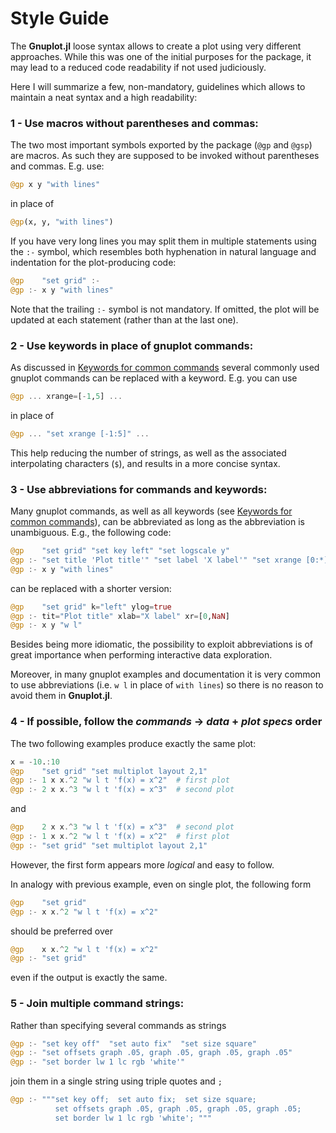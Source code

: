# Style Guide

The **Gnuplot.jl** loose syntax allows to create a plot using very different approaches.  While this was one of the initial purposes for the package, it may lead to a reduced code readability if not used judiciously.

Here I will summarize a few, non-mandatory, guidelines which allows to maintain a neat syntax and a high readability:

### 1 - Use macros without parentheses and commas:
The two most important symbols exported by the package (`@gp` and `@gsp`) are macros.  As such they are supposed to be invoked without parentheses and commas.  E.g. use:
```julia
@gp x y "with lines"
```
in place of
```julia
@gp(x, y, "with lines")
```

If you have very long lines you may split them in multiple statements using the `:-` symbol, which resembles both hyphenation in natural language and indentation for the plot-producing code:
```julia
@gp    "set grid" :-
@gp :- x y "with lines"
```
Note that the trailing `:-` symbol is not mandatory.  If omitted, the plot will be updated at each statement (rather than at the last one).


### 2 - Use keywords in place of gnuplot commands:

As discussed in [Keywords for common commands](@ref) several commonly used gnuplot commands can be replaced with a keyword.  E.g. you can use
```julia
@gp ... xrange=[-1,5] ...
```
in place of
```julia
@gp ... "set xrange [-1:5]" ...
```
This help reducing the number of strings, as well as the associated interpolating characters (`$`), and results in a more concise syntax.


### 3 - Use abbreviations for commands and keywords:

Many gnuplot commands, as well as all keywords (see [Keywords for common commands](@ref)), can be abbreviated as long as the abbreviation is unambiguous.  E.g., the following code:
```julia
@gp    "set grid" "set key left" "set logscale y"
@gp :- "set title 'Plot title'" "set label 'X label'" "set xrange [0:*]"
@gp :- x y "with lines"
```
can be replaced with a shorter version:
```julia
@gp    "set grid" k="left" ylog=true
@gp :- tit="Plot title" xlab="X label" xr=[0,NaN]
@gp :- x y "w l"
```
Besides being more idiomatic, the possibility to exploit abbreviations is of great importance when performing interactive data exploration.

Moreover, in many gnuplot examples and documentation it is very common to use abbreviations (i.e. `w l` in place of `with lines`) so there is no reason to avoid them in **Gnuplot.jl**.



### 4 - If possible, follow the *commands* -> *data* + *plot specs* order

The two following examples produce exactly the same plot:
```julia
x = -10.:10
@gp    "set grid" "set multiplot layout 2,1"
@gp :- 1 x x.^2 "w l t 'f(x) = x^2"  # first plot
@gp :- 2 x x.^3 "w l t 'f(x) = x^3"  # second plot
```
and
```julia
@gp    2 x x.^3 "w l t 'f(x) = x^3"  # second plot
@gp :- 1 x x.^2 "w l t 'f(x) = x^2"  # first plot
@gp :- "set grid" "set multiplot layout 2,1"
```
However, the first form appears more *logical* and easy to follow.

In analogy with previous example, even on single plot, the following form
```julia
@gp    "set grid"
@gp :- x x.^2 "w l t 'f(x) = x^2"
```
should be preferred over
```julia
@gp    x x.^2 "w l t 'f(x) = x^2"
@gp :- "set grid"
```
even if the output is exactly the same.


### 5 - Join multiple command strings:

Rather than specifying several commands as strings
```julia
@gp :- "set key off"  "set auto fix"  "set size square"
@gp :- "set offsets graph .05, graph .05, graph .05, graph .05"
@gp :- "set border lw 1 lc rgb 'white'"
```
join them in a single string using triple quotes and `;`
```julia
@gp :- """set key off;  set auto fix;  set size square;
          set offsets graph .05, graph .05, graph .05, graph .05;
          set border lw 1 lc rgb 'white'; """
```
